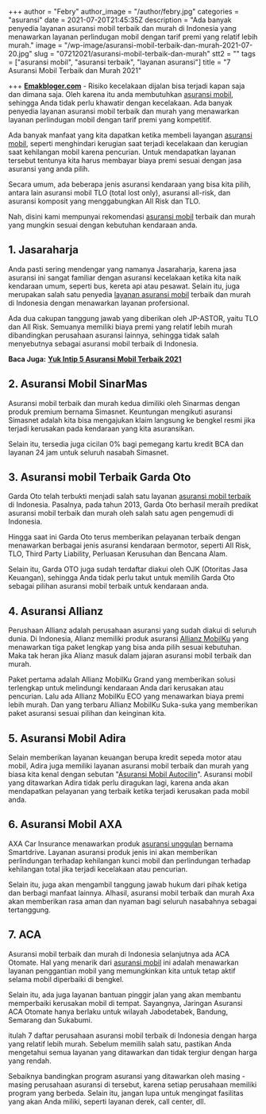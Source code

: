 +++
author = "Febry"
author_image = "/author/febry.jpg"
categories = "asuransi"
date = 2021-07-20T21:45:35Z
description = "Ada banyak penyedia layanan asuransi mobil terbaik dan murah di Indonesia yang menawarkan layanan perlindugan mobil dengan tarif premi yang relatif lebih murah."
image = "/wp-image/asuransi-mobil-terbaik-dan-murah-2021-07-20.jpg"
slug = "07212021/asuransi-mobil-terbaik-dan-murah"
stt2 = ""
tags = ["asuransi mobil", "asuransi terbaik", "layanan asuransi"]
title = "7 Asuransi Mobil Terbaik dan Murah 2021"

+++
[**Emakbloger.com**](/) - Risiko kecelakaan dijalan bisa terjadi kapan saja dan dimana saja. Oleh karena itu anda membutuhkan [asuransi mobil](/tags/asuransi-mobil), sehingga Anda tidak perlu khawatir dengan kecelakaan. Ada banyak penyedia layanan asuransi mobil terbaik dan murah yang menawarkan layanan perlindugan mobil dengan tarif premi yang kompetitif.

Ada banyak manfaat yang kita dapatkan ketika membeli layangan [asuransi mobil](/tags/asuransi-mobil), seperti menghindari kerugian saat terjadi kecelakaan dan kerugian saat kehilangan mobil karena pencurian. Untuk mendapatkan layanan tersebut tentunya kita harus membayar biaya premi sesuai dengan jasa asuransi yang anda pilih.

Secara umum, ada beberapa jenis asuransi kendaraan yang bisa kita pilih, antara lain asuransi mobil TLO (total lost only), asuransi all-risk, dan asuransi komposit yang menggabungkan All Risk dan TLO.

Nah, disini kami mempunyai rekomendasi [asuransi mobil](/tags/asuransi-mobil) terbaik dan murah yang mungkin sesuai dengan kebutuhan kendaraan anda.

## 1. Jasaraharja

Anda pasti sering mendengar yang namanya Jasaraharja, karena jasa asuransi ini sangat familiar dengan asuransi kecelakaan ketika kita naik kendaraan umum, seperti bus, kereta api atau pesawat. Selain itu, juga merupakan salah satu penyedia [layanan asuransi mobil](tags/layanan-asuransi) terbaik dan murah di Indonesia dengan menawarkan layanan profersional.

Ada dua cakupan tanggung jawab yang diberikan oleh JP-ASTOR, yaitu TLO dan All Risk. Semuanya memiliki biaya premi yang relatif lebih murah dibandingkan perusahaan asuransi lainnya, sehingga tidak salah menyebutnya sebagai asuransi mobil terbaik di Indonesia.

**Baca Juga:** [**Yuk Intip 5 Asuransi Mobil Terbaik 2021**](https://www.emakbloger.com/07/19/2021/asuransi-mobil-terbaik/)

## 2. Asuransi Mobil SinarMas

Asuransi mobil terbaik dan murah kedua dimiliki oleh Sinarmas dengan produk premium bernama Simasnet. Keuntungan mengikuti asuransi Simasnet adalah kita bisa mengajukan klaim langsung ke bengkel resmi jika terjadi kerusakan pada kendaraan yang kita asuransikan.

Selain itu, tersedia juga cicilan 0% bagi pemegang kartu kredit BCA dan layanan 24 jam untuk seluruh nasabah Simasnet.

## 3. Asuransi mobil Terbaik Garda Oto

Garda Oto telah terbukti menjadi salah satu layanan [asuransi mobil terbaik](/tags/asuransi-terbaik) di Indonesia. Pasalnya, pada tahun 2013, Garda Oto berhasil meraih predikat asuransi mobil terbaik dan murah oleh salah satu agen pengemudi di Indonesia.

Hingga saat ini Garda Oto terus memberikan pelayanan terbaik dengan menawarkan berbagai jenis asuransi kendaraan bermotor, seperti All Risk, TLO, Third Party Liability, Perluasan Kerusuhan dan Bencana Alam.

Selain itu, Garda OTO juga sudah terdaftar diakui oleh OJK (Otoritas Jasa Keuangan), sehingga Anda tidak perlu takut untuk memilih Garda Oto sebagai pilihan asuransi mobil terbaik untuk kendaraan anda.

## 4. Asuransi Allianz

Perushaan Allianz adalah perusahaan asuransi yang sudah diakui di seluruh dunia. Di Indonesia, Alianz memiliki produk asuransi [Allianz MobilKu](/tags/asuransi-terbaik) yang menawarkan tiga paket lengkap yang bisa anda pilih sesuai kebutuhan. Maka tak heran jika Alianz masuk dalam jajaran asuransi mobil terbaik dan murah.

Paket pertama adalah Allianz MobilKu Grand yang memberikan solusi terlengkap untuk melindungi kendaraan Anda dari kerusakan atau pencurian. Lalu ada Allianz MobilKu ECO yang menawarkan biaya premi lebih murah. Dan yang terbaru Allianz MobilKu Suka-suka yang memberikan paket asuransi sesuai pilihan dan keinginan kita.

## 5. Asuransi Mobil Adira

Selain memberikan layanan keuangan berupa kredit sepeda motor atau mobil, Adira juga memiliki layanan asuransi mobil terbaik dan murah yang biasa kita kenal dengan sebutan "[Asuransi Mobil Autocilin](/tags/layanan-asuransi)". Asuransi mobil yang ditawarkan Adira tidak perlu diragukan lagi, karena anda akan mendapatkan pelayanan yang terbaik ketika terjadi kerusakan pada mobil anda.

## 6. Asuransi Mobil AXA

AXA Car Insurance menawarkan produk [asuransi unggulan](/tags/asuransi-terbaik) bernama Smartdrive. Layanan asuransi produk jenis ini akan memberikan perlindungan terhadap kehilangan kunci mobil dan perlindungan terhadap kehilangan total jika terjadi kecelakaan atau pencurian.

Selain itu, juga akan mengambil tanggung jawab hukum dari pihak ketiga dan berbagi manfaat lainnya. Alhasil, asuransi mobil terbaik dan murah Axa akan memberikan rasa aman dan nyaman bagi seluruh nasabahnya sebagai tertanggung.

## 7. ACA

Asuransi mobil terbaik dan murah di Indonesia selanjutnya ada ACA Otomate. Hal yang menarik dari [asuransi mobil](/tags/asuransi-mobil) ini adalah menawarkan layanan penggantian mobil yang memungkinkan kita untuk tetap aktif selama mobil diperbaiki di bengkel.

Selain itu, ada juga layanan bantuan pinggir jalan yang akan membantu memperbaiki kerusakan mobil di tempat. Sayangnya, Jaringan Asuransi ACA Otomate hanya berlaku untuk wilayah Jabodetabek, Bandung, Semarang dan Sukabumi.

itulah 7 daftar perusahaan asuransi mobil terbaik di Indonesia dengan harga yang relatif lebih murah. Sebelum memilih salah satu, pastikan Anda mengetahui semua layanan yang ditawarkan dan tidak tergiur dengan harga yang rendah.

Sebaiknya bandingkan program asuransi yang ditawarkan oleh masing - masing perusahaan asuransi di tersebut, karena setiap perusahaan memiliki program yang berbeda. Selain itu, jangan lupa untuk mengingat fasilitas yang akan Anda miliki, seperti layanan derek, call center, dll.
